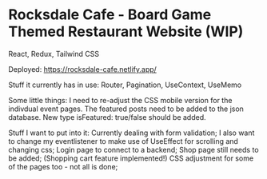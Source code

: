 # Rocksdale Cafe - Board Game Themed Restaurant Website (WIP)

React, Redux, Tailwind CSS 

Deployed: https://rocksdale-cafe.netlify.app/

Stuff it currently has in use: Router, Pagination, UseContext, UseMemo

Some little things: 
I need to re-adjust the CSS mobile version for the indivdual event pages. 
The featured posts need to be added to the json database. New type isFeatured: true/false should be added.

Stuff I want to put into it: 
Currently dealing with form validation; 
I also want to change my eventlistener to make use of UseEffect for scrolling and changing css;
Login page to connect to a backend;
Shop page still needs to be added; (Shopping cart feature implemented!)
CSS adjustment for some of the pages too - not all is done; 
